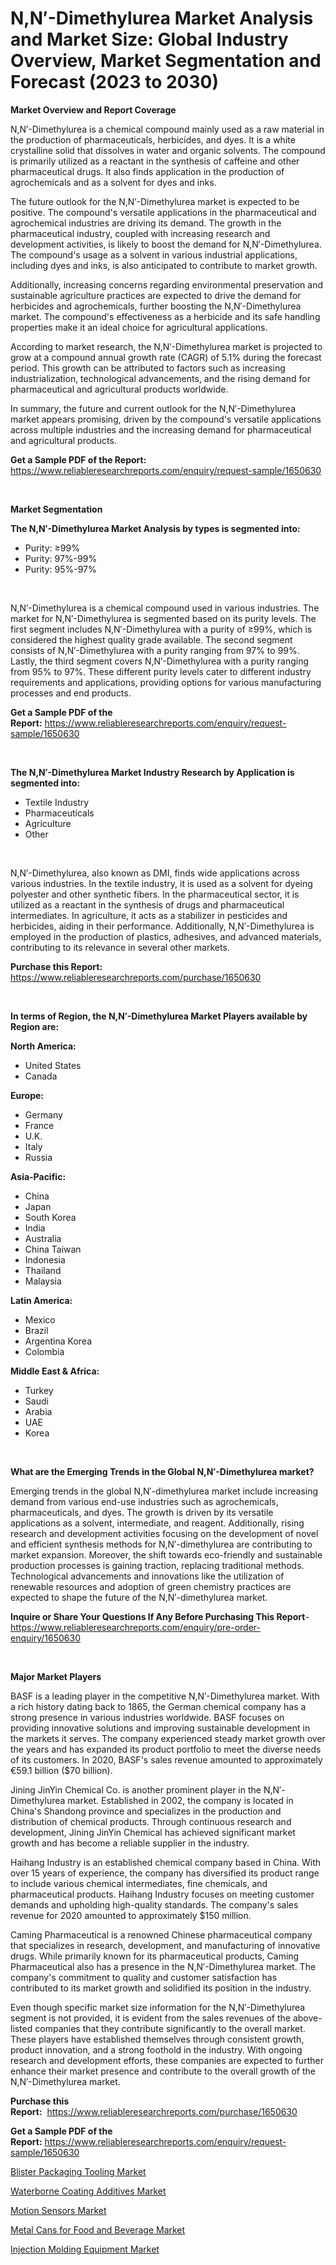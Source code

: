 <p><h1>N,N′-Dimethylurea Market Analysis and Market Size: Global Industry Overview, Market Segmentation and Forecast (2023 to 2030)</h1></p><p><strong>Market Overview and Report Coverage</strong></p>
<p><p>N,N′-Dimethylurea is a chemical compound mainly used as a raw material in the production of pharmaceuticals, herbicides, and dyes. It is a white crystalline solid that dissolves in water and organic solvents. The compound is primarily utilized as a reactant in the synthesis of caffeine and other pharmaceutical drugs. It also finds application in the production of agrochemicals and as a solvent for dyes and inks.</p><p>The future outlook for the N,N′-Dimethylurea market is expected to be positive. The compound's versatile applications in the pharmaceutical and agrochemical industries are driving its demand. The growth in the pharmaceutical industry, coupled with increasing research and development activities, is likely to boost the demand for N,N′-Dimethylurea. The compound's usage as a solvent in various industrial applications, including dyes and inks, is also anticipated to contribute to market growth.</p><p>Additionally, increasing concerns regarding environmental preservation and sustainable agriculture practices are expected to drive the demand for herbicides and agrochemicals, further boosting the N,N′-Dimethylurea market. The compound's effectiveness as a herbicide and its safe handling properties make it an ideal choice for agricultural applications.</p><p>According to market research, the N,N′-Dimethylurea market is projected to grow at a compound annual growth rate (CAGR) of 5.1% during the forecast period. This growth can be attributed to factors such as increasing industrialization, technological advancements, and the rising demand for pharmaceutical and agricultural products worldwide.</p><p>In summary, the future and current outlook for the N,N′-Dimethylurea market appears promising, driven by the compound's versatile applications across multiple industries and the increasing demand for pharmaceutical and agricultural products.</p></p>
<p><strong>Get a Sample PDF of the Report:</strong> <a href="https://www.reliableresearchreports.com/enquiry/request-sample/1650630">https://www.reliableresearchreports.com/enquiry/request-sample/1650630</a></p>
<p>&nbsp;</p>
<p><strong>Market Segmentation</strong></p>
<p><strong>The N,N′-Dimethylurea Market Analysis by types is segmented into:</strong></p>
<p><ul><li>Purity: ≥99%</li><li>Purity: 97%-99%</li><li>Purity: 95%-97%</li></ul></p>
<p>&nbsp;</p>
<p><p>N,N′-Dimethylurea is a chemical compound used in various industries. The market for N,N′-Dimethylurea is segmented based on its purity levels. The first segment includes N,N′-Dimethylurea with a purity of ≥99%, which is considered the highest quality grade available. The second segment consists of N,N′-Dimethylurea with a purity ranging from 97% to 99%. Lastly, the third segment covers N,N′-Dimethylurea with a purity ranging from 95% to 97%. These different purity levels cater to different industry requirements and applications, providing options for various manufacturing processes and end products.</p></p>
<p><strong>Get a Sample PDF of the Report:</strong>&nbsp;<a href="https://www.reliableresearchreports.com/enquiry/request-sample/1650630">https://www.reliableresearchreports.com/enquiry/request-sample/1650630</a></p>
<p>&nbsp;</p>
<p><strong>The N,N′-Dimethylurea Market Industry Research by Application is segmented into:</strong></p>
<p><ul><li>Textile Industry</li><li>Pharmaceuticals</li><li>Agriculture</li><li>Other</li></ul></p>
<p>&nbsp;</p>
<p><p>N,N′-Dimethylurea, also known as DMI, finds wide applications across various industries. In the textile industry, it is used as a solvent for dyeing polyester and other synthetic fibers. In the pharmaceutical sector, it is utilized as a reactant in the synthesis of drugs and pharmaceutical intermediates. In agriculture, it acts as a stabilizer in pesticides and herbicides, aiding in their performance. Additionally, N,N′-Dimethylurea is employed in the production of plastics, adhesives, and advanced materials, contributing to its relevance in several other markets.</p></p>
<p><strong>Purchase this Report:</strong>&nbsp; <a href="https://www.reliableresearchreports.com/purchase/1650630">https://www.reliableresearchreports.com/purchase/1650630</a></p>
<p>&nbsp;</p>
<p><strong>In terms of Region, the N,N′-Dimethylurea Market Players available by Region are:</strong></p>
<p>
    <p> <strong> North America: </strong>
        <ul>
            <li>United States</li>
            <li>Canada</li>
        </ul>
        </p> 
    <p> <strong> Europe: </strong>
        <ul>
            <li>Germany</li>
            <li>France</li>
            <li>U.K.</li>
            <li>Italy</li>
            <li>Russia</li>
        </ul>
        </p> 
    <p> <strong> Asia-Pacific: </strong>
        <ul>
            <li>China</li>
            <li>Japan</li>
            <li>South Korea</li>
            <li>India</li>
            <li>Australia</li>
            <li>China Taiwan</li>
            <li>Indonesia</li>
            <li>Thailand</li>
            <li>Malaysia</li>
        </ul>
        </p> 
    <p> <strong> Latin America: </strong>
        <ul>
            <li>Mexico</li>
            <li>Brazil</li>
            <li>Argentina Korea</li>
            <li>Colombia</li>
        </ul>
        </p> 
    <p> <strong> Middle East & Africa: </strong>
        <ul>
            <li>Turkey</li>
            <li>Saudi</li>
            <li>Arabia</li>
            <li>UAE</li>
            <li>Korea</li>
        </ul>
    </p>
    </p>
<p>&nbsp;</p>
<p><strong>What are the Emerging Trends in the Global N,N′-Dimethylurea market?</strong></p>
<p><p>Emerging trends in the global N,N′-dimethylurea market include increasing demand from various end-use industries such as agrochemicals, pharmaceuticals, and dyes. The growth is driven by its versatile applications as a solvent, intermediate, and reagent. Additionally, rising research and development activities focusing on the development of novel and efficient synthesis methods for N,N′-dimethylurea are contributing to market expansion. Moreover, the shift towards eco-friendly and sustainable production processes is gaining traction, replacing traditional methods. Technological advancements and innovations like the utilization of renewable resources and adoption of green chemistry practices are expected to shape the future of the N,N′-dimethylurea market.</p></p>
<p><strong>Inquire or Share Your Questions If Any Before Purchasing This Report</strong>- <a href="https://www.reliableresearchreports.com/enquiry/pre-order-enquiry/1650630">https://www.reliableresearchreports.com/enquiry/pre-order-enquiry/1650630</a></p>
<p>&nbsp;</p>
<p><strong>Major Market Players</strong></p>
<p><p>BASF is a leading player in the competitive N,N′-Dimethylurea market. With a rich history dating back to 1865, the German chemical company has a strong presence in various industries worldwide. BASF focuses on providing innovative solutions and improving sustainable development in the markets it serves. The company experienced steady market growth over the years and has expanded its product portfolio to meet the diverse needs of its customers. In 2020, BASF's sales revenue amounted to approximately €59.1 billion ($70 billion).</p><p>Jining JinYin Chemical Co. is another prominent player in the N,N′-Dimethylurea market. Established in 2002, the company is located in China's Shandong province and specializes in the production and distribution of chemical products. Through continuous research and development, Jining JinYin Chemical has achieved significant market growth and has become a reliable supplier in the industry.</p><p>Haihang Industry is an established chemical company based in China. With over 15 years of experience, the company has diversified its product range to include various chemical intermediates, fine chemicals, and pharmaceutical products. Haihang Industry focuses on meeting customer demands and upholding high-quality standards. The company's sales revenue for 2020 amounted to approximately $150 million.</p><p>Caming Pharmaceutical is a renowned Chinese pharmaceutical company that specializes in research, development, and manufacturing of innovative drugs. While primarily known for its pharmaceutical products, Caming Pharmaceutical also has a presence in the N,N′-Dimethylurea market. The company's commitment to quality and customer satisfaction has contributed to its market growth and solidified its position in the industry. </p><p>Even though specific market size information for the N,N′-Dimethylurea segment is not provided, it is evident from the sales revenues of the above-listed companies that they contribute significantly to the overall market. These players have established themselves through consistent growth, product innovation, and a strong foothold in the industry. With ongoing research and development efforts, these companies are expected to further enhance their market presence and contribute to the overall growth of the N,N′-Dimethylurea market.</p></p>
<p><strong>Purchase this Report:</strong>&nbsp;&nbsp;<a href="https://www.reliableresearchreports.com/purchase/1650630">https://www.reliableresearchreports.com/purchase/1650630</a></p>
<p></p>
<p><strong>Get a Sample PDF of the Report:</strong>&nbsp;<a href="https://www.reliableresearchreports.com/enquiry/request-sample/1650630">https://www.reliableresearchreports.com/enquiry/request-sample/1650630</a></p>
<p><p><a href="https://medium.com/@dioncollins8227/blister-packaging-tooling-market-size-growth-forecast-2023-2030-cb17dcfac6b7">Blister Packaging Tooling Market</a></p><p><a href="https://www.linkedin.com/pulse/waterborne-coating-additives-market-research-report/">Waterborne Coating Additives Market</a></p><p><a href="https://www.linkedin.com/pulse/motion-sensors-market-share-amp-new-trends-analysis/">Motion Sensors Market</a></p><p><a href="https://www.linkedin.com/pulse/decoding-metal-cans-food-beverage-market-deep-dive-latest/">Metal Cans for Food and Beverage Market</a></p><p><a href="https://medium.com/@minnieebert2827/injection-molding-equipment-market-size-growth-forecast-2023-2030-dde94bde2e9c">Injection Molding Equipment Market</a></p></p>